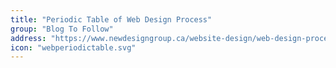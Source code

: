 ```yaml
---
title: "Periodic Table of Web Design Process"
group: "Blog To Follow"
address: "https://www.newdesigngroup.ca/website-design/web-design-process-infographic/"
icon: "webperiodictable.svg"
---
```

